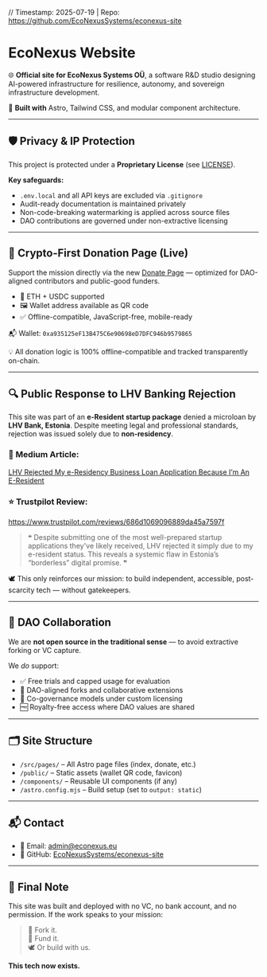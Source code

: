 // Timestamp: 2025-07-19 | Repo: https://github.com/EcoNexusSystems/econexus-site

# EcoNexus Website

🌐 **Official site for EcoNexus Systems OÜ**, a software R&D studio designing AI-powered infrastructure for resilience, autonomy, and sovereign infrastructure development.

🔧 **Built with** Astro, Tailwind CSS, and modular component architecture.

---

## 🛡️ Privacy & IP Protection

This project is protected under a **Proprietary License** (see [LICENSE](./LICENSE)).

**Key safeguards:**
- `.env.local` and all API keys are excluded via `.gitignore`
- Audit-ready documentation is maintained privately
- Non-code-breaking watermarking is applied across source files
- DAO contributions are governed under non-extractive licensing

---

## 💸 Crypto-First Donation Page (Live)

Support the mission directly via the new [Donate Page](https://econexus.eu/donate) — optimized for DAO-aligned contributors and public-good funders.

- 🔐 ETH + USDC supported
- 🖼️ Wallet address available as QR code
- ✅ Offline-compatible, JavaScript-free, mobile-ready

📬 Wallet: `0xa935125eF13B475C6e90698eD7DFC946b9579865`

💡 All donation logic is 100% offline-compatible and tracked transparently on-chain.

---

## 🔍 Public Response to LHV Banking Rejection

This site was part of an **e-Resident startup package** denied a microloan by **LHV Bank, Estonia**. Despite meeting legal and professional standards, rejection was issued solely due to **non-residency**.

### 📰 Medium Article:
[LHV Rejected My e-Residency Business Loan Application Because I’m An E-Resident](https://medium.com/@econexus)

### ⭐ Trustpilot Review:
https://www.trustpilot.com/reviews/686d1069096889da45a7597f

> ❝ Despite submitting one of the most well-prepared startup applications they've likely received, LHV rejected it simply due to my e-resident status. This reveals a systemic flaw in Estonia’s “borderless” digital promise. ❞

🕊️ This only reinforces our mission: to build independent, accessible, post-scarcity tech — without gatekeepers.

---

## 🤝 DAO Collaboration

We are **not open source in the traditional sense** — to avoid extractive forking or VC capture.

We *do* support:
- ✅ Free trials and capped usage for evaluation
- 🤝 DAO-aligned forks and collaborative extensions
- 🧩 Co-governance models under custom licensing
- 🆓 Royalty-free access where DAO values are shared

---

## 🗂️ Site Structure

- `/src/pages/` – All Astro page files (index, donate, etc.)
- `/public/` – Static assets (wallet QR code, favicon)
- `/components/` – Reusable UI components (if any)
- `/astro.config.mjs` – Build setup (set to `output: static`)

---

## 📬 Contact

- 📧 Email: [admin@econexus.eu](mailto:admin@econexus.eu)  
- 🧠 GitHub: [EcoNexusSystems/econexus-site](https://github.com/EcoNexusSystems/econexus-site)

---

## 🧠 Final Note

This site was built and deployed with no VC, no bank account, and no permission. If the work speaks to your mission:

> 🧱 Fork it.  
> 🧭 Fund it.  
> 🕊️ Or build with us.

**This tech now exists.**
